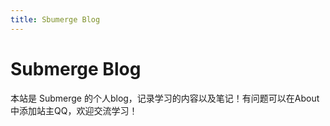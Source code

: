 ```yaml
---
title: Sbumerge Blog
---
```




# Submerge Blog

本站是 Submerge 的个人blog，记录学习的内容以及笔记！有问题可以在About中添加站主QQ，欢迎交流学习！